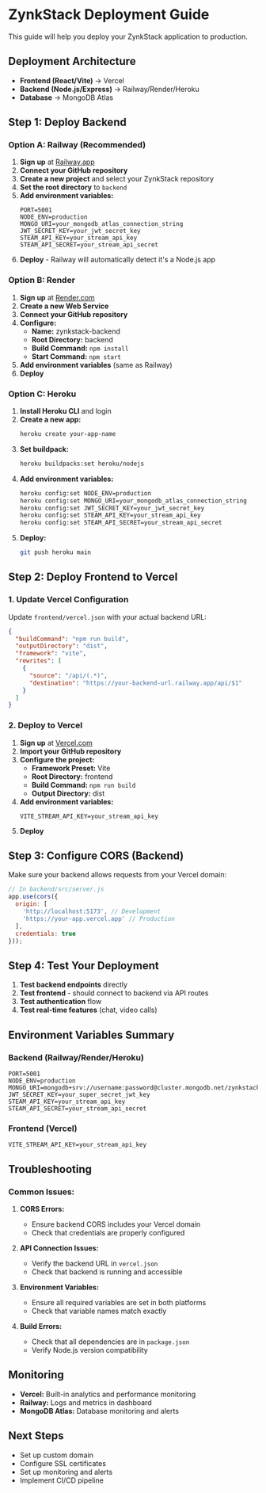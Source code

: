 # ZynkStack Deployment Guide

This guide will help you deploy your ZynkStack application to production.

## Deployment Architecture

- **Frontend (React/Vite)** → Vercel
- **Backend (Node.js/Express)** → Railway/Render/Heroku
- **Database** → MongoDB Atlas

## Step 1: Deploy Backend

### Option A: Railway (Recommended)

1. **Sign up** at [Railway.app](https://railway.app)
2. **Connect your GitHub repository**
3. **Create a new project** and select your ZynkStack repository
4. **Set the root directory** to `backend`
5. **Add environment variables:**
   ```
   PORT=5001
   NODE_ENV=production
   MONGO_URI=your_mongodb_atlas_connection_string
   JWT_SECRET_KEY=your_jwt_secret_key
   STEAM_API_KEY=your_stream_api_key
   STEAM_API_SECRET=your_stream_api_secret
   ```
6. **Deploy** - Railway will automatically detect it's a Node.js app

### Option B: Render

1. **Sign up** at [Render.com](https://render.com)
2. **Create a new Web Service**
3. **Connect your GitHub repository**
4. **Configure:**
   - **Name:** zynkstack-backend
   - **Root Directory:** backend
   - **Build Command:** `npm install`
   - **Start Command:** `npm start`
5. **Add environment variables** (same as Railway)
6. **Deploy**

### Option C: Heroku

1. **Install Heroku CLI** and login
2. **Create a new app:**
   ```bash
   heroku create your-app-name
   ```
3. **Set buildpack:**
   ```bash
   heroku buildpacks:set heroku/nodejs
   ```
4. **Add environment variables:**
   ```bash
   heroku config:set NODE_ENV=production
   heroku config:set MONGO_URI=your_mongodb_atlas_connection_string
   heroku config:set JWT_SECRET_KEY=your_jwt_secret_key
   heroku config:set STEAM_API_KEY=your_stream_api_key
   heroku config:set STEAM_API_SECRET=your_stream_api_secret
   ```
5. **Deploy:**
   ```bash
   git push heroku main
   ```

## Step 2: Deploy Frontend to Vercel

### 1. Update Vercel Configuration

Update `frontend/vercel.json` with your actual backend URL:

```json
{
  "buildCommand": "npm run build",
  "outputDirectory": "dist",
  "framework": "vite",
  "rewrites": [
    {
      "source": "/api/(.*)",
      "destination": "https://your-backend-url.railway.app/api/$1"
    }
  ]
}
```

### 2. Deploy to Vercel

1. **Sign up** at [Vercel.com](https://vercel.com)
2. **Import your GitHub repository**
3. **Configure the project:**
   - **Framework Preset:** Vite
   - **Root Directory:** frontend
   - **Build Command:** `npm run build`
   - **Output Directory:** dist
4. **Add environment variables:**
   ```
   VITE_STREAM_API_KEY=your_stream_api_key
   ```
5. **Deploy**

## Step 3: Configure CORS (Backend)

Make sure your backend allows requests from your Vercel domain:

```javascript
// In backend/src/server.js
app.use(cors({
  origin: [
    'http://localhost:5173', // Development
    'https://your-app.vercel.app' // Production
  ],
  credentials: true
}));
```

## Step 4: Test Your Deployment

1. **Test backend endpoints** directly
2. **Test frontend** - should connect to backend via API routes
3. **Test authentication** flow
4. **Test real-time features** (chat, video calls)

## Environment Variables Summary

### Backend (Railway/Render/Heroku)
```
PORT=5001
NODE_ENV=production
MONGO_URI=mongodb+srv://username:password@cluster.mongodb.net/zynkstack
JWT_SECRET_KEY=your_super_secret_jwt_key
STEAM_API_KEY=your_stream_api_key
STEAM_API_SECRET=your_stream_api_secret
```

### Frontend (Vercel)
```
VITE_STREAM_API_KEY=your_stream_api_key
```

## Troubleshooting

### Common Issues:

1. **CORS Errors:**
   - Ensure backend CORS includes your Vercel domain
   - Check that credentials are properly configured

2. **API Connection Issues:**
   - Verify the backend URL in `vercel.json`
   - Check that backend is running and accessible

3. **Environment Variables:**
   - Ensure all required variables are set in both platforms
   - Check that variable names match exactly

4. **Build Errors:**
   - Check that all dependencies are in `package.json`
   - Verify Node.js version compatibility

## Monitoring

- **Vercel:** Built-in analytics and performance monitoring
- **Railway:** Logs and metrics in dashboard
- **MongoDB Atlas:** Database monitoring and alerts

## Next Steps

- Set up custom domain
- Configure SSL certificates
- Set up monitoring and alerts
- Implement CI/CD pipeline 